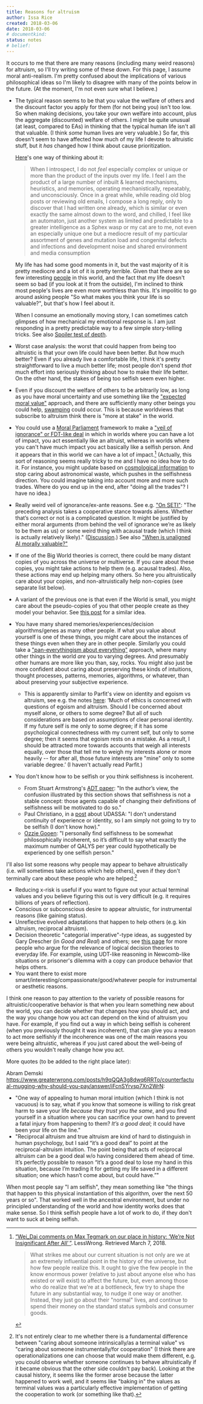 ```yaml
---
title: Reasons for altruism
author: Issa Rice
created: 2018-03-06
date: 2018-03-06
# documentkind:
status: notes
# belief:
---
```


It occurs to me that there are many reasons (including many weird reasons) for altruism, so I'll try writing some of these down. For this page, I assume moral anti-realism. I'm pretty confused about the implications of various philosophical ideas so I'm likely to disagree with many of the points below in the future. (At the moment, I'm not even sure what I believe.)

- The typical reason seems to be that you value the welfare of others and the discount factor you apply for them (for not being you) isn't too low. So when making decisions, you take your own welfare into account, plus the aggregate (discounted) welfare of others. I might be quite unusual (at least, compared to EAs) in thinking that the typical human life isn't all that valuable. (I think _some_ human lives are very valuable.) So far, this doesn't seem to have affected how much of my life I devote to altruistic stuff, but it _has_ changed how I think about cause prioritization.

  [Here](https://www.gwern.net/Differences)'s one way of thinking about it:

  > When I introspect, I do not _feel_ especially complex or unique or more than
  > the product of the inputs over my life. I feel I am the product of a large
  > number of inbuilt & learned mechanisms, heuristics, and memories, operating
  > mechanistically, repeatably, and unconsciously. Once in a great while,
  > while reading old blog posts or reviewing old emails, I compose a long
  > reply, only to discover that I had written one already, which is similar or
  > even exactly the same almost down to the word, and chilled, I feel like an
  > automaton, just another system as limited and predictable to a greater
  > intelligence as a Sphex wasp or my cat are to me, not even an especially
  > unique one but a mediocre result of my particular assortment of genes and
  > mutation load and congenital defects and infections and development noise
  > and shared environment and media consumption

  My life has had some good moments in it, but the vast majority of it is pretty mediocre and a lot of it is pretty terrible. Given that there are so few interesting [people]() in this world, and the fact that my life doesn't seem so bad (if you look at it from the outside), I'm inclined to think most people's lives are even more worthless than this. It's impolitic to go around asking people "So what makes you think your life is so valuable?", but that's how I feel about it.

  When I consume an emotionally moving story, I can sometimes catch glimpses of how mechanical my emotional response is. I am just responding in a pretty predictable way to a few simple story-telling tricks. See also [Spoiler test of depth](https://wiki.issarice.com/wiki/Spoiler_test_of_depth).

- Worst case analysis: the worst that could happen from being too altruistic is that your own life could have been better. But how much better? Even if you already live a comfortable life, I think it's pretty straightforward to live a much better life; most people don't spend _that_ much effort into seriously thinking about how to make their life better. On the other hand, the stakes of being too selfish seem even higher.
- Even if you discount the welfare of others to be arbitrarily low, as long as you have moral uncertainty and use something like the ["expected moral value"](http://users.ox.ac.uk/~mert2255/papers/mu-about-pe.pdf "Hilary Graves; Toby Ord. “Moral uncertainty about population axiology”.") approach, and there are sufficiently many other beings you could help, [swamping](https://causeprioritization.org/Swamping_(population_ethics)) could occur. This is because worldviews that subscribe to altruism think there is "more at stake" in the world.
- You could use a [Moral Parliament](http://www.overcomingbias.com/2009/01/moral-uncertainty-towards-a-solution.html "Nick Bostrom (January 1, 2009). “Moral uncertainty – towards a solution?” Overcoming Bias.") framework to make a ["veil of ignorance" or FDT-like deal](https://causeprioritization.org/Veil_of_ignorance_and_functional_decision_theory) in which in worlds where you can have a lot of impact, you act essentially like an altruist, whereas in worlds where you can't have much impact you act basically like a selfish person. And it appears that in this world we can have a lot of impact.[^bottleneck] (Actually, this sort of reasoning seems really tricky to me and I have no idea how to do it. For instance, you might update based on [cosmological information](https://www.greaterwrong.com/posts/BNbxueXEcm6dCkDuk/is-the-potential-astronomical-waste-in-our-universe-too) to stop caring about astronomical waste, which pushes in the selfishness direction. You could imagine taking into account more and more such trades. Where do you end up in the end, after "doing all the trades"? I have no idea.)
- Really weird veil of ignorance/ex-ante reasons. See e.g. ["On SETI"](https://sideways-view.com/2018/03/23/on-seti/): "The preceding analysis takes a cooperative stance towards aliens.  Whether that’s correct or not is a complicated question. It might be justified by either moral arguments (from behind the veil of ignorance we’re as likely to be them as us) or some weird thing with acausal trade (which I think is actually relatively likely)." ([Discussion](https://www.greaterwrong.com/posts/jhcwBXuNCWEsJdfKe/weird-question-could-we-see-distant-aliens/comment/o2YeveKZeG7LygfJF).) See also ["When is unaligned AI morally valuable?"](https://www.greaterwrong.com/posts/3kN79EuT27trGexsq/when-is-unaligned-ai-morally-valuable)
- If one of the Big World theories is correct, there could be many distant copies of you across the universe or multiverse. If you care about these copies, you might take actions to help them (e.g. acausal trades). Also, these actions may end up helping many others. So here you altruistically care about your copies, and non-altruistically help non-copies (see separate list below).
- A variant of the previous one is that even if the World is small, you might care about the pseudo-copies of you that other people create as they model your behavior. See [this post](http://lesswrong.com/lw/1ay/is_cryonics_necessary_writing_yourself_into_the/ "gworley (June 23, 2010). “Is cryonics necessary?: Writing yourself into the future”. LessWrong.") for a similar idea.
- You have many shared memories/experiences/decision algorithms/genes as many other people. If what you value about yourself is one of these things, you might care about the instances of these things even when they are in other people. Similarly you could take a ["pan-everythingism about everything"](https://www.openphilanthropy.org/files/Conversations/Brian_Tomasik_10-06-16_(public).pdf) approach, where many other things in the world *are* you to varying degrees. And presumably other humans are more like you than, say, rocks. You might also just be more confident about caring about preserving these kinds of intuitions, thought processes, patterns, memories, algorithms, or whatever, than about preserving your subjective experience.
  - This is apparently similar to Parfit's view on identity and egoism vs altruism, see e.g. the notes [here](http://www.oswego.edu/~delancey/471_DIR/471_LECTURES/ParfitPI.html): ‘Much of ethics is concerned with questions of egoism and altruism. Should I be concerned about myself alone, or others to some degree? But all of such considerations are based on assumptions of clear personal identity. If my future self is me only to some degree; if it has some psychological connectedness with my current self, but only to some degree; then it seems that egoism rests on a mistake. As a result, I should be attracted more towards accounts that weigh all interests equally, over those that tell me to weigh my interests alone or more heavily -- for after all, those future interests are "mine" only to some variable degree.’ (I haven't actually read Parfit.)
- You don't know how to be selfish or you think selfishness is incoherent.
  - From Stuart Armstrong's [ADT paper](https://www.fhi.ox.ac.uk/wp-content/uploads/Anthropic_Decision_Theory_Tech_Report.pdf): "In the author’s view, the confusion illustrated by this section shows that selfishness is not a stable concept: those agents capable of changing their definitions of selfishness will be motivated to do so."
  - Paul Christiano, in a [post](https://www.lesswrong.com/posts/QmWNbCRMgRBcMK6RK/the-absolute-self-selection-assumption) about UDASSA: "I don't understand continuity of experience or identity, so I am simply not going to try to be selfish (I don't know how)."
  - [Ozzie Gooen](https://www.greaterwrong.com/posts/MTpCeShqRmu4nkgon/critique-my-model-the-ev-of-agi-to-selfish-individuals "“Critique my Model: The EV of AGI to Selfish Individuals”. April 8, 2018. LessWrong."): "I personally find selfishness to be somewhat philosophically incoherent, so it’s difficult to say what exactly the maximum number of QALYS per year could hypothetically be experienced by one selfish person."

I'll also list some reasons why people may appear to behave altruistically
(i.e. will sometimes take actions which help others), even if they don't
terminally care about these people who are helped:[^real_altruism]

- Reducing x-risk is useful if you want to figure out your actual terminal
  values and you believe figuring this out is very difficult (e.g. it requires
  billions of years of reflection).
- Conscious or subconscious desire to appear altruistic, for instrumental
  reasons (like gaining status).
- Unreflective evolved adaptations that happen to help others (e.g. kin
  altruism, reciprocal altruism).
- Decision theoretic "categorial imperative"-type ideas, as suggested by Gary Drescher (in _Good and Real_) and others; see [this page](https://github.com/riceissa/issarice.com/blob/master/external/wiki.lesswrong.com/Application_of_functional_updateless_timeless_decision_theory_to_everyday_life.mediawiki) for more people who argue for the relevance of logical decision theories to everyday life. For example, using UDT-like reasoning in Newcomb-like situations or prisoner's dilemma with a copy can produce behavior that helps others.
- You want there to exist more smart/interesting/compassionate/good/whatever people for
  instrumental or aesthetic reasons.

I think one reason to pay attention to the variety of possible reasons for altruistic/cooperative behavior is that when you learn something new about the world, you can decide whether that changes how you should act, and the way you change how you act can depend on the kind of altruism you have. For example, if you find out a way in which being selfish is coherent (when you previously thought it was incoherent), that can give you a reason to act more selfishly if the incoherence was one of the main reasons you were being altruistic, whereas if you just cared about the well-being of others you wouldn't really change how you act.

More quotes (to be added to the right place later):

Abram Demski <https://www.greaterwrong.com/posts/h9qQQA3g8dwq6RRTo/counterfactual-mugging-why-should-you-pay/answer/iFcnSYrvsp7Xn2WrN>:

- "One way of appealing to human moral intuition (which I think is not vacuous) is to say, what if you know that someone is willing to risk great harm to save your life _because they trust you the same_, and you find yourself in a situation where you can sacrifice your own hand to prevent a fatal injury from happening to them? _It’s a good deal_; it could have been your life on the line."
- "Reciprocal altruism and true altruism are kind of hard to distinguish in human psychology, but I said “it’s a good deal” to point at the reciprocal-altruism intuition. The point being that acts of reciprocal altruism can be a good deal w/o having considered them ahead of time. It’s perfectly possible to reason “it’s a good deal to lose my hand in this situation, because I’m trading it for getting my life saved in a different situation; one which hasn’t come about, but could have.”"

[^bottleneck]: [“Wei\_Dai comments on Max Tegmark on our place in history: ‘We’re Not Insignificant After All’ ”](http://lesswrong.com/lw/1li/max_tegmark_on_our_place_in_history_were_not/1eer). LessWrong. Retrieved March 7, 2018.

    > What strikes me about our current situation is not only are we at an extremely influential point in the history of the universe, but how few people realize this. It ought to give the few people in the know enormous power (relative to just about anyone else who has existed or will exist) to affect the future, but, even among those who do realize that we're at a bottleneck, few try to shape the future in any substantial way, to nudge it one way or another. Instead, they just go about their "normal" lives, and continue to spend their money on the standard status symbols and consumer goods.

[^real_altruism]: It's not entirely clear to me whether there is a fundamental difference between "caring about someone intrinsically/as a terminal value" vs "caring about someone instrumentally/for cooperation" (I think there are operationalizations one can choose that would make them different, e.g. you could observe whether someone continues to behave altruistically if it became obvious that the other side couldn't pay back). Looking at the causal history, it seems like the former arose because the latter happened to work well, and it seems like "baking in" the values as terminal values was a particularly effective implementation of getting the cooperation to work (or something like that).


When most people say "I am selfish", they mean something like "the
things that happen to this physical instantiation of this algorithm,
over the next 50 years or so". That worked well in the ancestral
environment, but under no principled understanding of the world and
how identity works does that make sense. So I think selfish people
have a lot of work to do, if they don't want to suck at being selfish.
